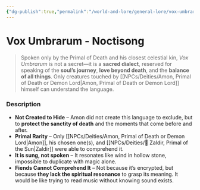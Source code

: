 ```yaml
---
{"dg-publish":true,"permalink":"/world-and-lore/general-lore/vox-umbrarum-noctisong/","tags":["Lore","Language"]}
---
```


# Vox Umbrarum - Noctisong
> Spoken only by the Primal of Death and his closest celestial kin, _Vox Umbrarum_ is not a secret—it is a **sacred dialect**, reserved for speaking of the **soul’s journey**, **love beyond death**, and the **balance of all things**. Only creatures touched by [[NPCs/Deities/Amon, Primal of Death or Demon Lord\|Amon, Primal of Death or Demon Lord]] himself can understand the language.
### Description
- **Not Created to Hide** – Amon did not create this language to exclude, but to **protect the sanctity of death** and the moments that come before and after.
- **Primal Rarity** – Only [[NPCs/Deities/Amon, Primal of Death or Demon Lord\|Amon]], his chosen one(s), and [[NPCs/Deities/🔆 Zaldir, Primal of the Sun\|Zaldir]] were able to comprehend it. 
- **It is sung, not spoken** – It resonates like wind in hollow stone, impossible to duplicate with magic alone.   
- **Fiends Cannot Comprehend It** – Not because it’s encrypted, but because **they lack the spiritual resonance** to grasp its meaning. It would be like trying to read music without knowing sound exists.
<!-- - **The Last Translator** – A descendant of Amon’s **Eclipsed Heralds** (messengers who served both Sun and Death) holds the final translations. A family tradition, full body tattoo holding the final fragments of a **harmonic key** that unlocks meaning through tone and intent. -->